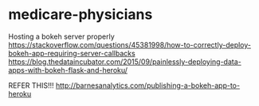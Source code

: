 # medicare-physicians

Hosting a bokeh server properly
https://stackoverflow.com/questions/45381998/how-to-correctly-deploy-bokeh-app-requiring-server-callbacks
https://blog.thedataincubator.com/2015/09/painlessly-deploying-data-apps-with-bokeh-flask-and-heroku/

REFER THIS!!!
http://barnesanalytics.com/publishing-a-bokeh-app-to-heroku
